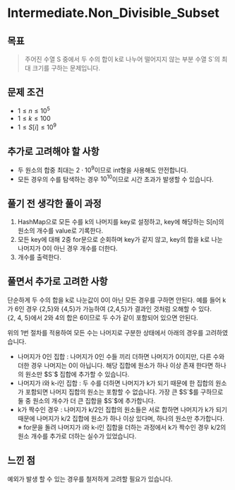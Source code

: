 # Intermediate.Non_Divisible_Subset

## 목표
> 주어진 수열 S 중에서 두 수의 합이 k로 나누어 떨어지지 않는 부분 수열 S`의 최대 크기를 구하는 문제입니다.
## 문제 조건
* $1 \leq n \leq 10^{5}$
* $1 \leq k \leq 100$
* $1 \leq S[i] \leq 10^{9}$

## 추가로 고려해야 할 사항
* 두 원소의 합중 최대는 $2 \cdot 10^9$이므로 int형을 사용해도 안전합니다.
* 모든 경우의 수를 탐색하는 경우 $10^{10}$이므로 시간 초과가 발생할 수 있습니다.

## 풀기 전 생각한 풀이 과정
1. HashMap으로 모든 수를 k의 나머지를 key로 설정하고, key에 해당하는 S[n]의 원소의 개수를 value로 기록한다.
2. 모든 key에 대해 2중 for문으로 순회하며 key가 같지 않고, key의 합을 k로 나눈 나머지가 0이 아닌 경우 개수를 더한다.
3. 개수를 출력한다.

## 풀면서 추가로 고려한 사항
단순하게 두 수의 합을 k로 나눈값이 0이 아닌 모든 경우를 구하면 안된다.
예를 들어 k가 6인 경우 {2,5}와 {4,5}가 가능하여 {2,4,5}가 결과인 것처럼 오해할 수 있다.   
{2, 4, 5}에서 2와 4의 합은 6이므로 두 수가 같이 포함되어 있으면 안된다.

위의 1번 절차를 적용하여 모든 수는 나머지로 구분한 상태에서 아래의 경우를 고려하였습니다.
* 나머지가 0인 집합 : 나머지가 0인 수들 끼리 더하면 나머지가 0이지만, 다른 수와 더한 경우 나머지는 0이 아닙니다. 해당 집합에 원소가 하나 이상 존재 한다면 하나의 원소만 $S`$ 집합에 추가할 수 있습니다.
* 나머지가 i와 k-i인 집합 : 두 수를 더하면 나머지가 k가 되기 때문에 한 집합의 원소가 포함되면 나머지 집합의 원소는 포함할 수 없습니다. 가장 큰 $S`$를 구하므로 둘 중 원소의 개수가 더 큰 집합을 $S`$에 추가합니다.
* k가 짝수인 경우 : 나머지가 k/2인 집합의 원소들은 서로 합하면 나머지가 k가 되기 때문에 나머지가 k/2 집합에 원소가 하나 이상 있다며, 하나의 원소만 추가합니다.
  ※ for문을 돌려 나머지가 i와 k-i인 집합을 더하는 과정에서 k가 짝수인 경우 k/2의 원소 개수를 추가로 더하는 실수가 있었습니다.
## 느낀 점
예외가 발생 할 수 있는 경우를 철저하게 고려할 필요가 있습니다.